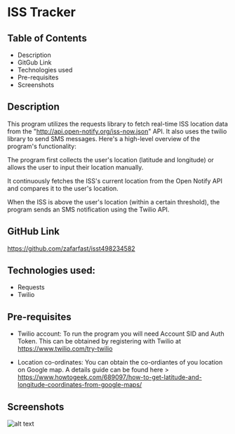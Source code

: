 # ISS Tracker


## Table of Contents
- Description
- GitGub Link
- Technologies used
- Pre-requisites
- Screenshots


## Description
This program utilizes the requests library to fetch real-time ISS location data from the "http://api.open-notify.org/iss-now.json" API. It also uses the twilio library to send SMS messages. Here's a high-level overview of the program's functionality:

The program first collects the user's location (latitude and longitude) or allows the user to input their location manually.

It continuously fetches the ISS's current location from the Open Notify API and compares it to the user's location.

When the ISS is above the user's location (within a certain threshold), the program sends an SMS notification using the Twilio API.


## GitHub Link
https://github.com/zafarfast/isst498234582

## Technologies used:
- Requests
- Twilio


## Pre-requisites

- Twilio account: To run the program you will need Account SID and Auth Token. This can be obtained by registering with Twilio at https://www.twilio.com/try-twilio

- Location co-ordinates: You can obtain the co-ordiantes of you location on Google map.  A details guide can be found here > https://www.howtogeek.com/689097/how-to-get-latitude-and-longitude-coordinates-from-google-maps/

## Screenshots

![alt text](./images/screenshot.png)


